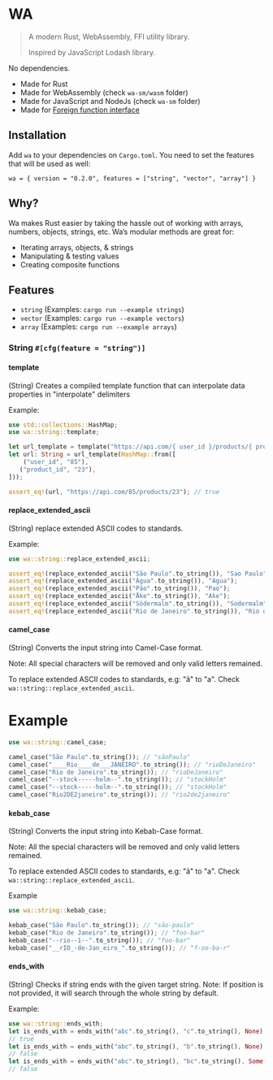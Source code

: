 # WA

> A modern Rust, WebAssembly, FFI utility library.
>
> Inspired by JavaScript Lodash library.
>

No dependencies. 

- Made for Rust
- Made for WebAssembly (check `wa-sm/wasm` folder)
- Made for JavaScript and NodeJs (check `wa-sm` folder)
- Made for [Foreign function interface](https://en.wikipedia.org/wiki/Foreign_function_interface)

## Installation

Add `wa` to your dependencies on `Cargo.toml`. You need to set the features that will be used as well:

```shell
wa = { version = "0.2.0", features = ["string", "vector", "array"] }
```

## Why?

Wa makes Rust easier by taking the hassle out of working with arrays, numbers, objects, strings, etc. Wa’s modular methods are great for:

- Iterating arrays, objects, & strings
- Manipulating & testing values
- Creating composite functions

## Features

- `string` (Examples: `cargo run --example strings`)
- `vector` (Examples: `cargo run --example vectors`)
- `array` (Examples: `cargo run --example arrays`)

### String `#[cfg(feature = "string")]`

#### template

(String) Creates a compiled template function that can interpolate data properties in "interpolate" delimiters

Example:

```rust
use std::collections::HashMap;
use wa::string::template;

let url_template = template("https://api.com/{ user_id }/products/{ product_id }".to_string());
let url: String = url_template(HashMap::from([
    ("user_id", "85"),
   ("product_id", "23"),
]));

assert_eq!(url, "https://api.com/85/products/23"); // true
```

#### replace_extended_ascii

(String) replace extended ASCII codes to standards.

Example:

```rust
use wa::string::replace_extended_ascii;

assert_eq!(replace_extended_ascii("São Paulo".to_string()), "Sao Paulo");
assert_eq!(replace_extended_ascii("Água".to_string()), "Agua");
assert_eq!(replace_extended_ascii("Pão".to_string()), "Pao");
assert_eq!(replace_extended_ascii("Åke".to_string()), "Ake");
assert_eq!(replace_extended_ascii("Södermalm".to_string()), "Sodermalm");
assert_eq!(replace_extended_ascii("Rio de Janeiro".to_string()), "Rio de Janeiro");
```

#### camel_case

(String) Converts the input string into Camel-Case format.

Note: All special characters will be removed and only valid letters remained.

To replace extended ASCII codes to standards, e.g: "ã" to "a". Check `wa::string::replace_extended_ascii`.

# Example

```rust
use wa::string::camel_case;

camel_case("São Paulo".to_string()); // "sãoPaulo"
camel_case("____Rio____de___JANEIRO".to_string()); // "rioDeJaneiro"
camel_case("Rio de Janeiro".to_string()); // "rioDeJaneiro"
camel_case("--stock-----holm--".to_string()); // "stockHolm"
camel_case("--stock-----holm--".to_string()); // "stockHolm"
camel_case("Rio2DE2janeiro".to_string()); // "rio2de2janeiro"
```

#### kebab_case

(String) Converts the input string into Kebab-Case format.

Note: All the special characters will be removed and only valid letters remained.

To replace extended ASCII codes to standards, e.g: "ã" to "a". Check `wa::string::replace_extended_ascii`.

Example

```rust
use wa::string::kebab_case;

kebab_case("São Paulo".to_string()); // "são-paulo"
kebab_case("Rio de Janeiro".to_string()); // "foo-bar"
kebab_case("--rio--1--".to_string()); // "foo-bar"
kebab_case("__rIO_-de-Jan_eiro_".to_string()); // "f-oo-ba-r"
```

#### ends_with

(String) Checks if string ends with the given target string.
Note: If position is not provided, it will search through the whole string by default.

Example:

```rust
use wa::string::ends_with;
let is_ends_with = ends_with("abc".to_string(), "c".to_string(), None);
// true
let is_ends_with = ends_with("abc".to_string(), "b".to_string(), None);
// false
let is_ends_with = ends_with("abc".to_string(), "bc".to_string(), Some(2));
// false
```